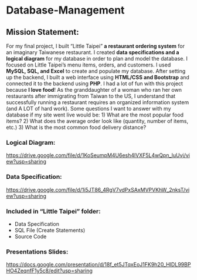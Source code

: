 # Database-Management

## Mission Statement:

For my final project, I built “Little Taipei” **a restaurant ordering system** for an imaginary Taiwanese restaurant. I created **data specifications and a logical diagram** for my database in order to plan and model the database. I focused on Little Taipei’s menu items, orders, and customers. I used **MySQL, SQL, and Excel** to create and populate my database. After setting up the backend, I built a web interface using **HTML/CSS and Bootstrap** and connected it to the backend using **PHP**. I had a lot of fun with this project because **I love food**! As the granddaughter of a woman who ran her own restaurants after immigrating from Taiwan to the US, I understand that successfully running a restaurant requires an organized information system (and A LOT of hard work). Some questions I want to answer with my database if my site went live would be: 1) What are the most popular food items? 2) What does the average order look like (quantity, number of items, etc.) 3) What is the most common food delivery distance?


### Logical Diagram:
https://drive.google.com/file/d/1KoSeumpM4U6esh4lVXF5L4wQpn_luUvj/view?usp=sharing 


### Data Specification:
https://drive.google.com/file/d/1i5JT86_4RgV7vdPxSAxMVPVKhW_2nksT/view?usp=sharing


### Included in “Little Taipei” folder:

- Data Specification
- SQL File (Create Statements)
- Source Code


### Presentations Slides:
https://docs.google.com/presentation/d/18f_et5JTqxEoJ1FK9h20_HIDL99BPHO4ZeqnfF1y5c8/edit?usp=sharing 

